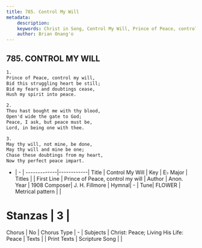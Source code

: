 ```yaml
---
title: 785. Control My Will
metadata:
    description: 
    keywords: Christ in Song, Control My Will, Prince of Peace, control my will, 
    author: Brian Onang'o
---
```



## 785. CONTROL MY WILL

```txt
1.
Prince of Peace, control my will,
Bid this struggling heart be still;
Bid my fears and doubtings cease,
Hush my spirit into peace.

2.
Thou hast bought me with thy blood,
Open'd wide the gate to God;
Peace, I ask, but peace must be,
Lord, in being one with thee.

3.
May thy will, not mine, be done,
May thy will and mine be one;
Chase these doubtings from my heart,
Now thy perfect peace impart.

```

- |   -  |
-------------|------------|
Title | Control My Will |
Key | E♭ Major |
Titles |  |
First Line | Prince of Peace, control my will |
Author | Anon.
Year | 1908
Composer| J. H. Fillmore |
Hymnal|  - |
Tune| FLOWER |
Metrical pattern | |
# Stanzas | 3 |
Chorus | No |
Chorus Type | - |
Subjects | Christ: Peace; Living His Life: Peace |
Texts |  |
Print Texts | 
Scripture Song |  |
  
